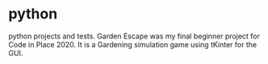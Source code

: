 # python
python projects and tests. 
Garden Escape was my final beginner project for Code in Place 2020. It is a Gardening simulation game using tKinter for the GUI.
